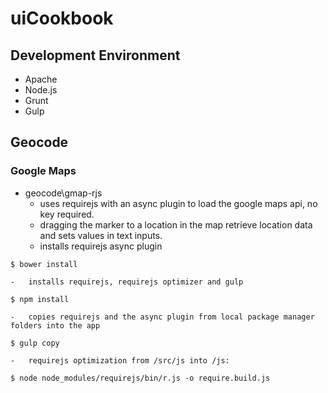 # uiCookbook


## Development Environment
- Apache
- Node.js
- Grunt
- Gulp

## Geocode

### Google Maps
 
* 	geocode\gmap-rjs
	- 	uses requirejs with an async plugin to load the google maps api, no key required.
	- 	dragging the marker to a location in the map retrieve location data and sets values in text inputs.
	-	installs requirejs async plugin 
```
$ bower install
```
	-	installs requirejs, requirejs optimizer and gulp
```
$ npm install
```
	- 	copies requirejs and the async plugin from local package manager folders into the app 	 	
```
$ gulp copy
```
	-   requirejs optimization from /src/js into /js:
```
$ node node_modules/requirejs/bin/r.js -o require.build.js
```
